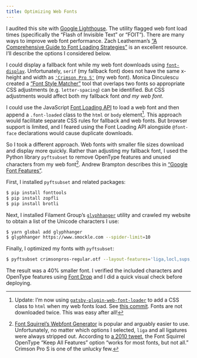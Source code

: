```yaml
---
title: Optimizing Web Fonts
---
```


I audited this site with [Google Lighthouse][lighthouse]. The utility flagged web font load times (specifically the “Flash of Invisible Text” or “FOIT”). There are many ways to improve web font performance. Zach Leatherman’s [“A Comprehensive Guide to Font Loading Strategies”][comprehensive] is an excellent resource. I’ll describe the options I considered below.

I could display a fallback font while my web font downloads using [`font-display`][fontdisplay]. Unfortunately, `serif` (my fallback font) does not have the same x-height and width as [`'Crimson Pro S'`][crimsonpros] (my web font). Monica Dinculescu created a [“Font Style Matcher”][fsm] tool that overlaps two fonts so appropriate CSS adjustments (e.g. `letter-spacing`) can be identified. But CSS adjustments would affect both my fallback font _and my web font_.

I could use the JavaScript [Font Loading API][fontapi] to load a web font and then append a `.font-loaded` class to the `html` or `body` element[^2]. This approach would facilitate separate CSS rules for fallback and web fonts. But browser support is limited, and I feared using the Font Loading API alongside `@font-face` declarations would cause duplicate downloads.

So I took a different approach. Web fonts with smaller file sizes download and display more quickly. Rather than adjusting my fallback font, I used the Python library `pyftsubset` to remove OpenType features and unused characters from my web font[^1]. Andrew Brampton describes this in [“Google Font Features”][bramp].

First, I installed `pyftsubset` and related packages:

```Bash
$ pip install fonttools
$ pip install zopfli
$ pip install brotli
```

Next, I installed Filament Group’s [`glyphhanger`][glyphhanger] utility and crawled my website to obtain a list of the Unicode characters I use:

```Bash
$ yarn global add glyphhanger
$ glyphhanger https://www.smockle.com --spider-limit=10
```

Finally, I optimized my fonts with `pyftsubset`:

```Bash
$ pyftsubset crimsonpros-regular.otf --layout-features='liga,locl,sups,ordn,tnum,frac,kern' --unicodes="U+0000-00FF, U+0152, U+0153, U+0178, U+02C6, U+02DC, U+2000-206F, U+20AC, U+2122, U+25FC, U+FB01, U+FB02" --flavor=woff2 --output-file=crimsonpros-regular.woff2
```

The result was a 40% smaller font. I verified the included characters and OpenType features using [Font Drop][fontdrop] and I did a quick visual check before deploying.

[^1]: [Font Squirrel’s Webfont Generator][fontsquirrel] is popular and arguably easier to use. Unfortunately, no matter which options I selected, `liga` and all ligatures were always stripped out. According to [a 2010 tweet][tweet], the Font Squirrel OpenType “Keep All Features” option “works for most fonts, but not all.” Crimson Pro S is one of the unlucky few.

[^2]: Update: I’m now using [`gatsby-plugin-web-font-loader`][gatsbyplugin] to add a CSS class to `html` when my web fonts load. See [this commit][commit]. Fonts are not downloaded twice. This was easy after all!

[comprehensive]: https://www.zachleat.com/web/comprehensive-webfonts/
[lighthouse]: https://developers.google.com/web/tools/lighthouse/#devtools
[fontdisplay]: https://developer.mozilla.org/en-US/docs/Web/CSS/@font-face/font-display
[crimsonpros]: https://github.com/skosch/CrimsonProS
[fsm]: https://meowni.ca/font-style-matcher/
[fontapi]: https://developer.mozilla.org/en-US/docs/Web/API/FontFace/FontFace
[bramp]: https://blog.bramp.net/post/2018/01/21/google-font-features/
[glyphhanger]: https://github.com/filamentgroup/glyphhanger
[fontdrop]: https://fontdrop.info
[fontsquirrel]: https://www.fontsquirrel.com/tools/webfont-generator
[tweet]: https://twitter.com/FontSquirrel/status/14854008143
[gatsbyplugin]: https://www.gatsbyjs.org/packages/gatsby-plugin-web-font-loader/
[commit]: https://github.com/smockle/smockle.com/commit/7efeff6f76e65c57711f31d63ac191b35c64cedf